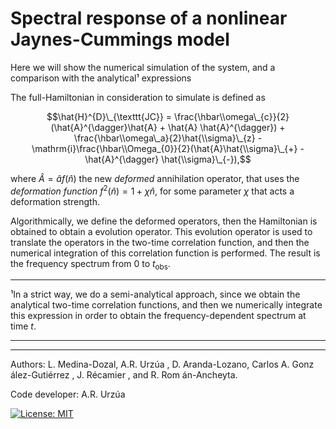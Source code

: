# Spectral response of a nonlinear Jaynes-Cummings model

Here we will show the numerical simulation of the system, and a comparison with the analytical¹ expressions

The full-Hamiltonian in consideration to simulate is defined as

$$\hat{H}^{D}\_{\texttt{JC}} = \frac{\hbar\\omega\_{c}}{2}(\hat{A}^{\dagger}\hat{A} + \hat{A} \hat{A}^{\dagger}) + \frac{\hbar\\omega\_a}{2}\hat{\\sigma}\_{z} - \mathrm{i}\frac{\hbar\\Omega_{0}}{2}(\hat{A}\hat{\\sigma}\_{+} - \hat{A}^{\dagger} \hat{\\sigma}\_{-}),$$

where $\hat{A} = \hat{a}f(\hat{n})$ the new _deformed_ annihilation operator, that uses the _deformation function_ $f^2(\hat{n})=1+\chi\hat{n}$, for some parameter $\chi$ that acts a deformation strength.

Algorithmically, we define the deformed operators, then the Hamiltonian is obtained to obtain a evolution operator. This evolution operator is used to translate the operators in the two-time correlation function, and then the numerical integration of this correlation function is performed. The result is the frequency spectrum from $0$ to $t_{\mathrm{obs}}$.

_____

¹In a strict way, we do a semi-analytical approach, since we obtain the analytical two-time correlation functions, and then we numerically integrate this expression in order to obtain the frequency-dependent spectrum at time $t$.

---

---

Authors: L. Medina-Dozal, A.R. Urzúa , D. Aranda-Lozano, Carlos A.  Gonz ález-Gutiérrez , J. Récamier , and R. Rom án-Ancheyta.

Code developer: A.R. Urzúa

 [![License: MIT](https://img.shields.io/badge/License-MIT-yellow.svg)](https://opensource.org/licenses/MIT)
